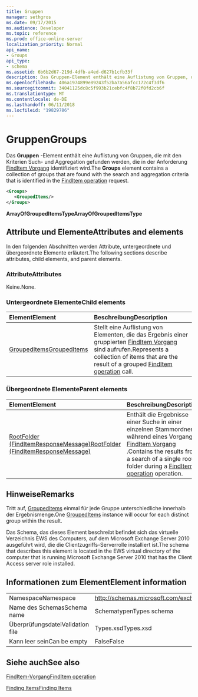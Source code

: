 ```yaml
---
title: Gruppen
manager: sethgros
ms.date: 09/17/2015
ms.audience: Developer
ms.topic: reference
ms.prod: office-online-server
localization_priority: Normal
api_name:
- Groups
api_type:
- schema
ms.assetid: 6b6b2d67-219d-4dfb-a4ed-d627b1cfb33f
description: Das Gruppen-Element enthält eine Auflistung von Gruppen, die mit den Kriterien Such- und Aggregation gefunden werden, die in der FindItem Vorgang Anforderung identifiziert wird.
ms.openlocfilehash: 406a1974899e89243f52ba7a56afcc172c4f3df6
ms.sourcegitcommit: 34041125dc8c5f993b21cebfc4f8b72f0fd2cb6f
ms.translationtype: MT
ms.contentlocale: de-DE
ms.lasthandoff: 06/11/2018
ms.locfileid: "19829786"
---
```

# <a name="groups"></a><span data-ttu-id="1c043-103">Gruppen</span><span class="sxs-lookup"><span data-stu-id="1c043-103">Groups</span></span>

<span data-ttu-id="1c043-104">Das **Gruppen** -Element enthält eine Auflistung von Gruppen, die mit den Kriterien Such- und Aggregation gefunden werden, die in der Anforderung [FindItem Vorgang](finditem-operation.md) identifiziert wird.</span><span class="sxs-lookup"><span data-stu-id="1c043-104">The **Groups** element contains a collection of groups that are found with the search and aggregation criteria that is identified in the [FindItem operation](finditem-operation.md) request.</span></span> 
  
```xml
<Groups>
   <GroupedItems/>
</Groups>
```

 <span data-ttu-id="1c043-105">**ArrayOfGroupedItemsType**</span><span class="sxs-lookup"><span data-stu-id="1c043-105">**ArrayOfGroupedItemsType**</span></span>
## <a name="attributes-and-elements"></a><span data-ttu-id="1c043-106">Attribute und Elemente</span><span class="sxs-lookup"><span data-stu-id="1c043-106">Attributes and elements</span></span>

<span data-ttu-id="1c043-107">In den folgenden Abschnitten werden Attribute, untergeordnete und übergeordnete Elemente erläutert.</span><span class="sxs-lookup"><span data-stu-id="1c043-107">The following sections describe attributes, child elements, and parent elements.</span></span>
  
### <a name="attributes"></a><span data-ttu-id="1c043-108">Attribute</span><span class="sxs-lookup"><span data-stu-id="1c043-108">Attributes</span></span>

<span data-ttu-id="1c043-109">Keine.</span><span class="sxs-lookup"><span data-stu-id="1c043-109">None.</span></span>
  
### <a name="child-elements"></a><span data-ttu-id="1c043-110">Untergeordnete Elemente</span><span class="sxs-lookup"><span data-stu-id="1c043-110">Child elements</span></span>

|<span data-ttu-id="1c043-111">**Element**</span><span class="sxs-lookup"><span data-stu-id="1c043-111">**Element**</span></span>|<span data-ttu-id="1c043-112">**Beschreibung**</span><span class="sxs-lookup"><span data-stu-id="1c043-112">**Description**</span></span>|
|:-----|:-----|
|[<span data-ttu-id="1c043-113">GroupedItems</span><span class="sxs-lookup"><span data-stu-id="1c043-113">GroupedItems</span></span>](groupeditems.md) <br/> |<span data-ttu-id="1c043-114">Stellt eine Auflistung von Elementen, die das Ergebnis einer gruppierten [FindItem Vorgang](finditem-operation.md) sind aufrufen.</span><span class="sxs-lookup"><span data-stu-id="1c043-114">Represents a collection of items that are the result of a grouped [FindItem operation](finditem-operation.md) call.</span></span>  <br/> |
   
### <a name="parent-elements"></a><span data-ttu-id="1c043-115">Übergeordnete Elemente</span><span class="sxs-lookup"><span data-stu-id="1c043-115">Parent elements</span></span>

|<span data-ttu-id="1c043-116">**Element**</span><span class="sxs-lookup"><span data-stu-id="1c043-116">**Element**</span></span>|<span data-ttu-id="1c043-117">**Beschreibung**</span><span class="sxs-lookup"><span data-stu-id="1c043-117">**Description**</span></span>|
|:-----|:-----|
|[<span data-ttu-id="1c043-118">RootFolder (FindItemResponseMessage)</span><span class="sxs-lookup"><span data-stu-id="1c043-118">RootFolder (FindItemResponseMessage)</span></span>](rootfolder-finditemresponsemessage.md) <br/> |<span data-ttu-id="1c043-119">Enthält die Ergebnisse einer Suche in einer einzelnen Stammordner während eines Vorgangs [FindItem Vorgang](finditem-operation.md) .</span><span class="sxs-lookup"><span data-stu-id="1c043-119">Contains the results from a search of a single root folder during a [FindItem operation](finditem-operation.md) operation.</span></span>  <br/> |
   
## <a name="remarks"></a><span data-ttu-id="1c043-120">Hinweise</span><span class="sxs-lookup"><span data-stu-id="1c043-120">Remarks</span></span>

<span data-ttu-id="1c043-121">Tritt auf, [GroupedItems](groupeditems.md) einmal für jede Gruppe unterschiedliche innerhalb der Ergebnismenge.</span><span class="sxs-lookup"><span data-stu-id="1c043-121">One [GroupedItems](groupeditems.md) instance will occur for each distinct group within the result.</span></span> 
  
<span data-ttu-id="1c043-122">Das Schema, das dieses Element beschreibt befindet sich das virtuelle Verzeichnis EWS des Computers, auf dem Microsoft Exchange Server 2010 ausgeführt wird, die die Clientzugriffs-Serverrolle installiert ist.</span><span class="sxs-lookup"><span data-stu-id="1c043-122">The schema that describes this element is located in the EWS virtual directory of the computer that is running Microsoft Exchange Server 2010 that has the Client Access server role installed.</span></span>
  
## <a name="element-information"></a><span data-ttu-id="1c043-123">Informationen zum Element</span><span class="sxs-lookup"><span data-stu-id="1c043-123">Element information</span></span>

|||
|:-----|:-----|
|<span data-ttu-id="1c043-124">Namespace</span><span class="sxs-lookup"><span data-stu-id="1c043-124">Namespace</span></span>  <br/> |http://schemas.microsoft.com/exchange/services/2006/types  <br/> |
|<span data-ttu-id="1c043-125">Name des Schemas</span><span class="sxs-lookup"><span data-stu-id="1c043-125">Schema name</span></span>  <br/> |<span data-ttu-id="1c043-126">Schematypen</span><span class="sxs-lookup"><span data-stu-id="1c043-126">Types schema</span></span>  <br/> |
|<span data-ttu-id="1c043-127">Überprüfungsdatei</span><span class="sxs-lookup"><span data-stu-id="1c043-127">Validation file</span></span>  <br/> |<span data-ttu-id="1c043-128">Types.xsd</span><span class="sxs-lookup"><span data-stu-id="1c043-128">Types.xsd</span></span>  <br/> |
|<span data-ttu-id="1c043-129">Kann leer sein</span><span class="sxs-lookup"><span data-stu-id="1c043-129">Can be empty</span></span>  <br/> |<span data-ttu-id="1c043-130">False</span><span class="sxs-lookup"><span data-stu-id="1c043-130">False</span></span>  <br/> |
   
## <a name="see-also"></a><span data-ttu-id="1c043-131">Siehe auch</span><span class="sxs-lookup"><span data-stu-id="1c043-131">See also</span></span>



[<span data-ttu-id="1c043-132">FindItem-Vorgang</span><span class="sxs-lookup"><span data-stu-id="1c043-132">FindItem operation</span></span>](finditem-operation.md)


[<span data-ttu-id="1c043-133">Finding Items</span><span class="sxs-lookup"><span data-stu-id="1c043-133">Finding Items</span></span>](http://msdn.microsoft.com/library/63af1f9c-464b-4fca-9ae3-3d60f24ca93c%28Office.15%29.aspx)

